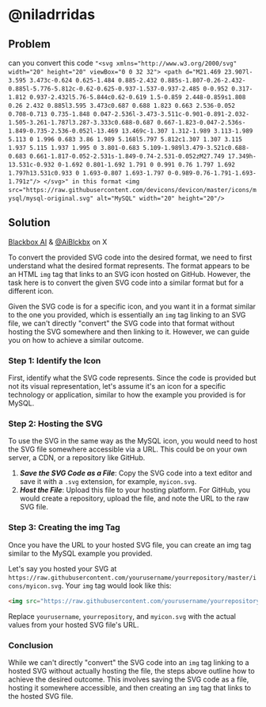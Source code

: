 # @niladrridas 
## Problem
can you convert this code `"<svg xmlns="http://www.w3.org/2000/svg" width="20" height="20" viewBox="0 0 32 32"> <path d="M21.469 23.907l-3.595 3.473c-0.624 0.625-1.484 0.885-2.432 0.885s-1.807-0.26-2.432-0.885l-5.776-5.812c-0.62-0.625-0.937-1.537-0.937-2.485 0-0.952 0.317-1.812 0.937-2.432l5.76-5.844c0.62-0.619 1.5-0.859 2.448-0.859s1.808 0.26 2.432 0.885l3.595 3.473c0.687 0.688 1.823 0.663 2.536-0.052 0.708-0.713 0.735-1.848 0.047-2.536l-3.473-3.511c-0.901-0.891-2.032-1.505-3.261-1.787l3.287-3.333c0.688-0.687 0.667-1.823-0.047-2.536s-1.849-0.735-2.536-0.052l-13.469 13.469c-1.307 1.312-1.989 3.113-1.989 5.113 0 1.996 0.683 3.86 1.989 5.168l5.797 5.812c1.307 1.307 3.115 1.937 5.115 1.937 1.995 0 3.801-0.683 5.109-1.989l3.479-3.521c0.688-0.683 0.661-1.817-0.052-2.531s-1.849-0.74-2.531-0.052zM27.749 17.349h-13.531c-0.932 0-1.692 0.801-1.692 1.791 0 0.991 0.76 1.797 1.692 1.797h13.531c0.933 0 1.693-0.807 1.693-1.797 0-0.989-0.76-1.791-1.693-1.791z"/> </svg>" in this format <img src="https://raw.githubusercontent.com/devicons/devicon/master/icons/mysql/mysql-original.svg" alt="MySQL" width="20" height="20"/>`

## Solution
[Blackbox AI](https://www.blackbox.ai/) & [@AiBlckbx](https://x.com/AiBlckbx) on X

To convert the provided SVG code into the desired format, we need to first understand what the desired format represents. The format appears to be an HTML `img` tag that links to an SVG icon hosted on GitHub. However, the task here is to convert the given SVG code into a similar format but for a different icon.

Given the SVG code is for a specific icon, and you want it in a format similar to the one you provided, which is essentially an `img` tag linking to an SVG file, we can't directly "convert" the SVG code into that format without hosting the SVG somewhere and then linking to it. However, we can guide you on how to achieve a similar outcome.

### Step 1: Identify the Icon
First, identify what the SVG code represents. Since the code is provided but not its visual representation, let's assume it's an icon for a specific technology or application, similar to how the example you provided is for MySQL.

### Step 2: Hosting the SVG
To use the SVG in the same way as the MySQL icon, you would need to host the SVG file somewhere accessible via a URL. This could be on your own server, a CDN, or a repository like GitHub.

1. ***Save the SVG Code as a File***: Copy the SVG code into a text editor and save it with a `.svg` extension, for example, `myicon.svg`.
2. ***Host the File***: Upload this file to your hosting platform. For GitHub, you would create a repository, upload the file, and note the URL to the raw SVG file.
### Step 3: Creating the img Tag
Once you have the URL to your hosted SVG file, you can create an img tag similar to the MySQL example you provided.

Let's say you hosted your SVG at `https://raw.githubusercontent.com/yourusername/yourrepository/master/icons/myicon.svg`. Your `img` tag would look like this:

```html
<img src="https://raw.githubusercontent.com/yourusername/yourrepository/master/icons/myicon.svg" alt="My Icon" width="20" height="20"/>
```

Replace `yourusername`, `yourrepository`, and `myicon.svg` with the actual values from your hosted SVG file's URL.

### Conclusion
While we can't directly "convert" the SVG code into an `img` tag linking to a hosted SVG without actually hosting the file, the steps above outline how to achieve the desired outcome. This involves saving the SVG code as a file, hosting it somewhere accessible, and then creating an `img` tag that links to the hosted SVG file.